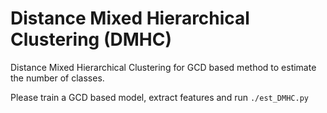 # Distance Mixed Hierarchical Clustering (DMHC)

Distance Mixed Hierarchical Clustering for GCD based method to estimate the number of classes.

Please train a GCD based model, extract features and run `./est_DMHC.py`

